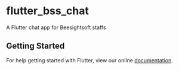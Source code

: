 # flutter_bss_chat

A Flutter chat app for Beesightsoft staffs

## Getting Started

For help getting started with Flutter, view our online
[documentation](https://flutter.io/).
